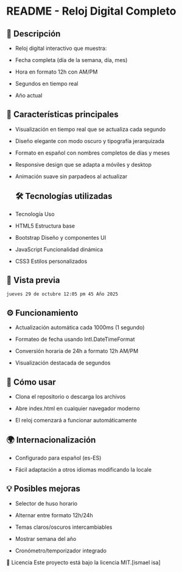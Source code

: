 #  README - Reloj Digital Completo
## 🌟 Descripción
- Reloj digital interactivo que muestra:

- Fecha completa (día de la semana, día, mes)

- Hora en formato 12h con AM/PM

- Segundos en tiempo real

- Año actual

## 🚀 Características principales
- Visualización en tiempo real que se actualiza cada segundo

- Diseño elegante con modo oscuro y tipografía jerarquizada

- Formato en español con nombres completos de días y meses

- Responsive design que se adapta a móviles y desktop

- Animación suave sin parpadeos al actualizar

  ## 🛠 Tecnologías utilizadas
- Tecnología	Uso
- HTML5	Estructura base
- Bootstrap	Diseño y componentes UI
- JavaScript	Funcionalidad dinámica
- CSS3	Estilos personalizados

## 🎨 Vista previa
``
jueves 29 de octubre
12:05 pm
45
Año 2025
``

## ⚙️ Funcionamiento
- Actualización automática cada 1000ms (1 segundo)

- Formateo de fecha usando Intl.DateTimeFormat

- Conversión horaria de 24h a formato 12h AM/PM

- Visualización destacada de segundos

## 📌 Cómo usar
- Clona el repositorio o descarga los archivos

- Abre index.html en cualquier navegador moderno

- El reloj comenzará a funcionar automáticamente

## 🌍 Internacionalización
- Configurado para español (es-ES)

- Fácil adaptación a otros idiomas modificando la locale

## 💡 Posibles mejoras
- Selector de huso horario

- Alternar entre formato 12h/24h

- Temas claros/oscuros intercambiables

- Mostrar semana del año

- Cronómetro/temporizador integrado
  
📄 Licencia
Este proyecto está bajo la licencia MIT.[ismael isa]

